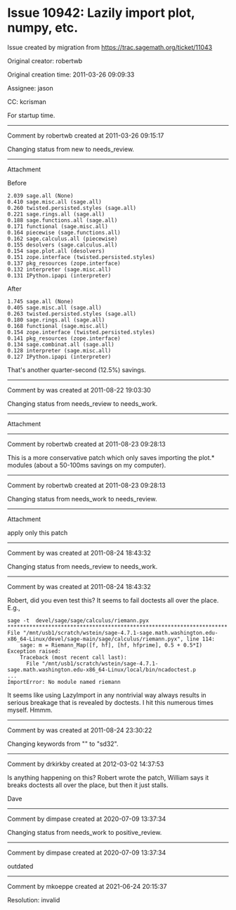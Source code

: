 # Issue 10942: Lazily import plot, numpy, etc.

Issue created by migration from https://trac.sagemath.org/ticket/11043

Original creator: robertwb

Original creation time: 2011-03-26 09:09:33

Assignee: jason

CC:  kcrisman

For startup time.


---

Comment by robertwb created at 2011-03-26 09:15:17

Changing status from new to needs_review.


---

Attachment

Before 


```
2.039 sage.all (None)
0.410 sage.misc.all (sage.all)
0.260 twisted.persisted.styles (sage.all)
0.221 sage.rings.all (sage.all)
0.188 sage.functions.all (sage.all)
0.171 functional (sage.misc.all)
0.164 piecewise (sage.functions.all)
0.162 sage.calculus.all (piecewise)
0.155 desolvers (sage.calculus.all)
0.154 sage.plot.all (desolvers)
0.151 zope.interface (twisted.persisted.styles)
0.137 pkg_resources (zope.interface)
0.132 interpreter (sage.misc.all)
0.131 IPython.ipapi (interpreter)
```


After 


```
1.745 sage.all (None)
0.405 sage.misc.all (sage.all)
0.263 twisted.persisted.styles (sage.all)
0.180 sage.rings.all (sage.all)
0.168 functional (sage.misc.all)
0.154 zope.interface (twisted.persisted.styles)
0.141 pkg_resources (zope.interface)
0.134 sage.combinat.all (sage.all)
0.128 interpreter (sage.misc.all)
0.127 IPython.ipapi (interpreter)
```


That's another quarter-second (12.5%) savings.


---

Comment by was created at 2011-08-22 19:03:30

Changing status from needs_review to needs_work.


---

Attachment


---

Comment by robertwb created at 2011-08-23 09:28:13

This is a more conservative patch which only saves importing the plot.* modules (about a 50-100ms savings on my computer).


---

Comment by robertwb created at 2011-08-23 09:28:13

Changing status from needs_work to needs_review.


---

Attachment

apply only this patch


---

Comment by was created at 2011-08-24 18:43:32

Changing status from needs_review to needs_work.


---

Comment by was created at 2011-08-24 18:43:32

Robert, did you even test this?   It seems to fail doctests all over the place.  E.g.,

```
sage -t  devel/sage/sage/calculus/riemann.pyx
**********************************************************************
File "/mnt/usb1/scratch/wstein/sage-4.7.1-sage.math.washington.edu-x86_64-Linux/devel/sage-main/sage/calculus/riemann.pyx", line 114:
    sage: m = Riemann_Map([f, hf], [hf, hfprime], 0.5 + 0.5*I)
Exception raised:
    Traceback (most recent call last):
      File "/mnt/usb1/scratch/wstein/sage-4.7.1-sage.math.washington.edu-x86_64-Linux/local/bin/ncadoctest.p
...
ImportError: No module named riemann
```


It seems like using LazyImport in any nontrivial way always results in serious breakage that is revealed by doctests.  I hit this numerous times myself.  Hmmm.


---

Comment by was created at 2011-08-24 23:30:22

Changing keywords from "" to "sd32".


---

Comment by drkirkby created at 2012-03-02 14:37:53

Is anything happening on this? Robert wrote the patch, William says it breaks doctests all over the place, but then it just stalls. 

Dave


---

Comment by dimpase created at 2020-07-09 13:37:34

Changing status from needs_work to positive_review.


---

Comment by dimpase created at 2020-07-09 13:37:34

outdated


---

Comment by mkoeppe created at 2021-06-24 20:15:37

Resolution: invalid
